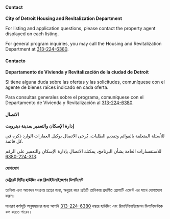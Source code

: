 <RenderIf language="default">

#### Contact

**City of Detroit Housing and Revitalization Department**

For listing and application questions, please contact the property agent displayed on each listing.

For general program inquiries, you may call the Housing and Revitalization Department at [313-224-6380](tel:+13132246380).

</RenderIf>

<RenderIf language="es">

#### Contacto

**Departamento de Vivienda y Revitalización de la ciudad de Detroit**

Si tiene alguna duda sobre las ofertas y las solicitudes, comuníquese con el agente de bienes raíces indicado en cada oferta.

Para consultas generales sobre el programa, comuníquese con el Departamento de Vivienda y Revitalización al [313-224-6380](tel:+13132246380).

</RenderIf>

<RenderIf language="ar">

#### الاتصال

**إدارة الإسكان والتعمير بمدينة ديترويت**

للأسئلة المتعلقة بالقوائم وتقديم الطلبات، يُرجى الاتصال بوكيل العقارات الوارد ذكره في كل قائمة.

للاستفسارات العامة بشأن البرنامج، يمكنك الاتصال بإدارة الإسكان والتعمير على الرقم [313-224-6380](tel:+13132246380).

</RenderIf>

<RenderIf language="bn">

#### যোগাযোগ

**ডেট্রয়েট সিটির হাউজিং এবং রিভাইটালাইজেশন ডিপার্টমেন্ট**

তালিকা এবং আবেদন সংক্রান্ত প্রশ্নের জন্য, অনুগ্রহ করে প্রতিটি তালিকায় প্রদর্শিত প্রোপার্টি এজেন্ট এর সাথে যোগাযোগ করুন।

সাধারণ কর্মসূচি অনুসন্ধানের জন্য আপনি [313-224-6380](tel:+13132246380) নম্বরে হাউজিং এবং রিভাইটালাইজেশন ডিপার্টমেন্টকে কল করতে পারেন।
</RenderIf>
